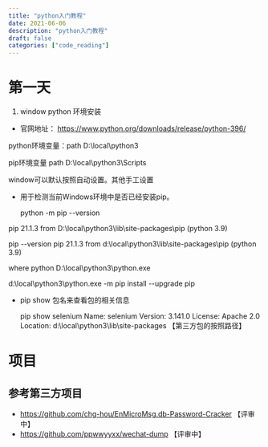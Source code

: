 ```yaml
---
title: "python入门教程"
date: 2021-06-06
description: "python入门教程"
draft: false
categories: ["code_reading"]
---
```








# 第一天



1. window python 环境安装

- 官网地址：  https://www.python.org/downloads/release/python-396/

python环境变量：path  D:\local\python3

pip环境变量 path   D:\local\python3\Scripts

window可以默认按照自动设置。其他手工设置

- 用于检测当前Windows环境中是否已经安装pip。

  python -m pip --version

 pip 21.1.3 from D:\local\python3\lib\site-packages\pip (python 3.9)

pip --version
pip 21.1.3 from d:\local\python3\lib\site-packages\pip (python 3.9)



where python
D:\local\python3\python.exe



d:\local\python3\python.exe -m pip install --upgrade pip



- pip show 包名来查看包的相关信息

    pip show selenium
Name: selenium
Version: 3.141.0
License: Apache 2.0
Location: d:\local\python3\lib\site-packages 【第三方包的按照路径】



# 项目



## 参考第三方项目

- https://github.com/chg-hou/EnMicroMsg.db-Password-Cracker 【评审中】
- https://github.com/ppwwyyxx/wechat-dump 【评审中】